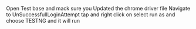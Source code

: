 Open Test base and mack sure you Updated the chrome driver file
Navigate to UnSuccessfullLoginAttempt tap and right click on 
select run as and choose TESTNG and it will run
